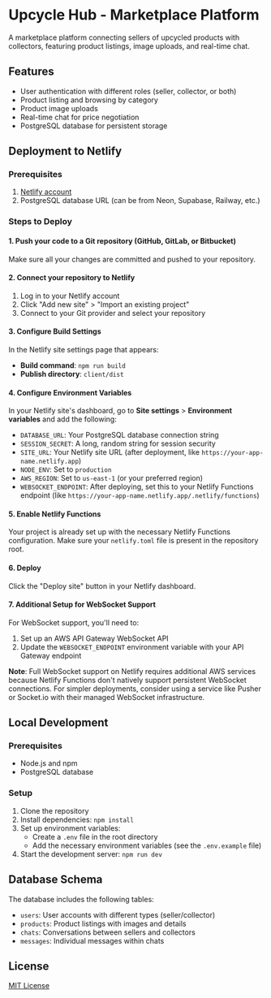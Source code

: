 # Upcycle Hub - Marketplace Platform

A marketplace platform connecting sellers of upcycled products with collectors, featuring product listings, image uploads, and real-time chat.

## Features

- User authentication with different roles (seller, collector, or both)
- Product listing and browsing by category
- Product image uploads
- Real-time chat for price negotiation
- PostgreSQL database for persistent storage

## Deployment to Netlify

### Prerequisites

1. [Netlify account](https://app.netlify.com/signup)
2. PostgreSQL database URL (can be from Neon, Supabase, Railway, etc.)

### Steps to Deploy

#### 1. Push your code to a Git repository (GitHub, GitLab, or Bitbucket)

Make sure all your changes are committed and pushed to your repository.

#### 2. Connect your repository to Netlify

1. Log in to your Netlify account
2. Click "Add new site" > "Import an existing project"
3. Connect to your Git provider and select your repository

#### 3. Configure Build Settings

In the Netlify site settings page that appears:

- **Build command**: `npm run build`
- **Publish directory**: `client/dist`

#### 4. Configure Environment Variables

In your Netlify site's dashboard, go to **Site settings** > **Environment variables** and add the following:

- `DATABASE_URL`: Your PostgreSQL database connection string
- `SESSION_SECRET`: A long, random string for session security
- `SITE_URL`: Your Netlify site URL (after deployment, like `https://your-app-name.netlify.app`)
- `NODE_ENV`: Set to `production`
- `AWS_REGION`: Set to `us-east-1` (or your preferred region)
- `WEBSOCKET_ENDPOINT`: After deploying, set this to your Netlify Functions endpoint (like `https://your-app-name.netlify.app/.netlify/functions`)

#### 5. Enable Netlify Functions

Your project is already set up with the necessary Netlify Functions configuration. Make sure your `netlify.toml` file is present in the repository root.

#### 6. Deploy

Click the "Deploy site" button in your Netlify dashboard.

#### 7. Additional Setup for WebSocket Support

For WebSocket support, you'll need to:

1. Set up an AWS API Gateway WebSocket API
2. Update the `WEBSOCKET_ENDPOINT` environment variable with your API Gateway endpoint

**Note**: Full WebSocket support on Netlify requires additional AWS services because Netlify Functions don't natively support persistent WebSocket connections. For simpler deployments, consider using a service like Pusher or Socket.io with their managed WebSocket infrastructure.

## Local Development

### Prerequisites

- Node.js and npm
- PostgreSQL database

### Setup

1. Clone the repository
2. Install dependencies: `npm install`
3. Set up environment variables:
   - Create a `.env` file in the root directory
   - Add the necessary environment variables (see the `.env.example` file)
4. Start the development server: `npm run dev`

## Database Schema

The database includes the following tables:

- `users`: User accounts with different types (seller/collector)
- `products`: Product listings with images and details
- `chats`: Conversations between sellers and collectors
- `messages`: Individual messages within chats

## License

[MIT License](LICENSE)